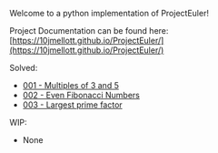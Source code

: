 Welcome to a python implementation of ProjectEuler!

Project Documentation can be found here: [https://10jmellott.github.io/ProjectEuler/](https://10jmellott.github.io/ProjectEuler/)


Solved:

* [001 - Multiples of 3 and 5](https://10jmellott.github.io/ProjectEuler/problems/p001/)
* [002 - Even Fibonacci Numbers](https://10jmellott.github.io/ProjectEuler/problems/p002/)
* [003 - Largest prime factor](https://10jmellott.github.io/ProjectEuler/problems/p003/)

WIP:

* None
